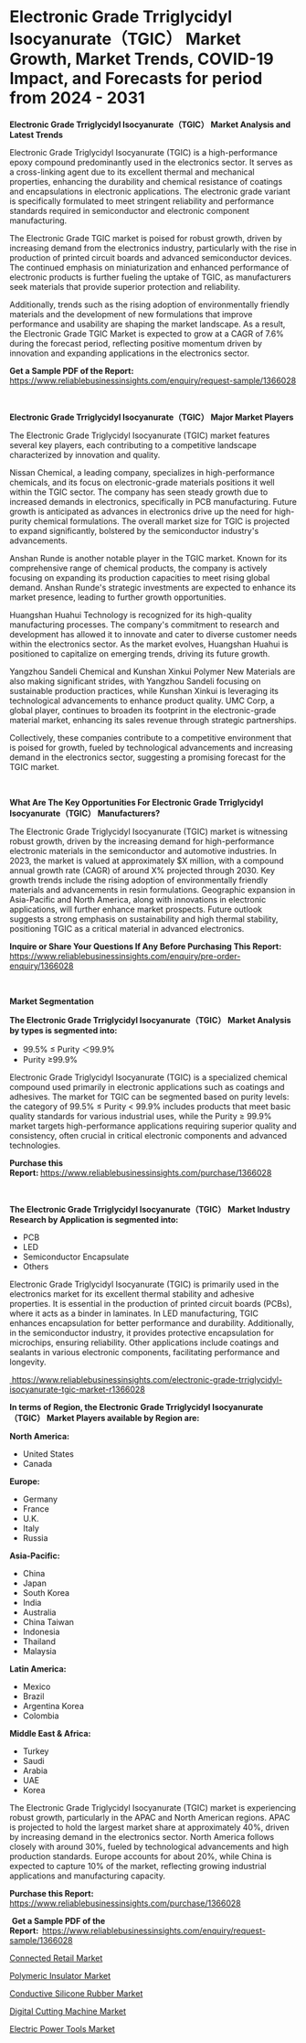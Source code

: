<p><h1>Electronic Grade Trriglycidyl Isocyanurate（TGIC） Market Growth, Market Trends, COVID-19 Impact, and Forecasts for period from 2024 - 2031</h1></p><p><strong>Electronic Grade Trriglycidyl Isocyanurate（TGIC） Market Analysis and Latest Trends</strong></p>
<p><p>Electronic Grade Triglycidyl Isocyanurate (TGIC) is a high-performance epoxy compound predominantly used in the electronics sector. It serves as a cross-linking agent due to its excellent thermal and mechanical properties, enhancing the durability and chemical resistance of coatings and encapsulations in electronic applications. The electronic grade variant is specifically formulated to meet stringent reliability and performance standards required in semiconductor and electronic component manufacturing.</p><p>The Electronic Grade TGIC market is poised for robust growth, driven by increasing demand from the electronics industry, particularly with the rise in production of printed circuit boards and advanced semiconductor devices. The continued emphasis on miniaturization and enhanced performance of electronic products is further fueling the uptake of TGIC, as manufacturers seek materials that provide superior protection and reliability.</p><p>Additionally, trends such as the rising adoption of environmentally friendly materials and the development of new formulations that improve performance and usability are shaping the market landscape. As a result, the Electronic Grade TGIC Market is expected to grow at a CAGR of 7.6% during the forecast period, reflecting positive momentum driven by innovation and expanding applications in the electronics sector.</p></p>
<p><strong>Get a Sample PDF of the Report:&nbsp;</strong> <a href="https://www.reliablebusinessinsights.com/enquiry/request-sample/1366028?utm_campaign=1091&utm_medium=2&utm_source=Github&utm_content=ia&utm_term=17112024&utm_id=electronic-grade-trriglycidyl-isocyanuratetgic">https://www.reliablebusinessinsights.com/enquiry/request-sample/1366028</a></p>
<p>&nbsp;</p>
<p><strong>Electronic Grade Trriglycidyl Isocyanurate（TGIC） Major Market Players</strong></p>
<p><p>The Electronic Grade Triglycidyl Isocyanurate (TGIC) market features several key players, each contributing to a competitive landscape characterized by innovation and quality.</p><p>Nissan Chemical, a leading company, specializes in high-performance chemicals, and its focus on electronic-grade materials positions it well within the TGIC sector. The company has seen steady growth due to increased demands in electronics, specifically in PCB manufacturing. Future growth is anticipated as advances in electronics drive up the need for high-purity chemical formulations. The overall market size for TGIC is projected to expand significantly, bolstered by the semiconductor industry's advancements.</p><p>Anshan Runde is another notable player in the TGIC market. Known for its comprehensive range of chemical products, the company is actively focusing on expanding its production capacities to meet rising global demand. Anshan Runde's strategic investments are expected to enhance its market presence, leading to further growth opportunities.</p><p>Huangshan Huahui Technology is recognized for its high-quality manufacturing processes. The company's commitment to research and development has allowed it to innovate and cater to diverse customer needs within the electronics sector. As the market evolves, Huangshan Huahui is positioned to capitalize on emerging trends, driving its future growth.</p><p>Yangzhou Sandeli Chemical and Kunshan Xinkui Polymer New Materials are also making significant strides, with Yangzhou Sandeli focusing on sustainable production practices, while Kunshan Xinkui is leveraging its technological advancements to enhance product quality. UMC Corp, a global player, continues to broaden its footprint in the electronic-grade material market, enhancing its sales revenue through strategic partnerships.</p><p>Collectively, these companies contribute to a competitive environment that is poised for growth, fueled by technological advancements and increasing demand in the electronics sector, suggesting a promising forecast for the TGIC market.</p></p>
<p>&nbsp;</p>
<p><strong>What Are The Key Opportunities For Electronic Grade Trriglycidyl Isocyanurate（TGIC） Manufacturers?</strong></p>
<p><p>The Electronic Grade Triglycidyl Isocyanurate (TGIC) market is witnessing robust growth, driven by the increasing demand for high-performance electronic materials in the semiconductor and automotive industries. In 2023, the market is valued at approximately $X million, with a compound annual growth rate (CAGR) of around X% projected through 2030. Key growth trends include the rising adoption of environmentally friendly materials and advancements in resin formulations. Geographic expansion in Asia-Pacific and North America, along with innovations in electronic applications, will further enhance market prospects. Future outlook suggests a strong emphasis on sustainability and high thermal stability, positioning TGIC as a critical material in advanced electronics.</p></p>
<p><strong>Inquire or Share Your Questions If Any Before Purchasing This Report:</strong> <a href="https://www.reliablebusinessinsights.com/enquiry/pre-order-enquiry/1366028?utm_campaign=1091&utm_medium=2&utm_source=Github&utm_content=ia&utm_term=17112024&utm_id=electronic-grade-trriglycidyl-isocyanuratetgic">https://www.reliablebusinessinsights.com/enquiry/pre-order-enquiry/1366028</a></p>
<p>&nbsp;</p>
<p><strong>Market Segmentation</strong></p>
<p><strong>The Electronic Grade Trriglycidyl Isocyanurate（TGIC） Market Analysis by types is segmented into:</strong></p>
<p><ul><li>99.5% ≤ Purity ＜99.9%</li><li>Purity ≥99.9%</li></ul></p>
<p><p>Electronic Grade Triglycidyl Isocyanurate (TGIC) is a specialized chemical compound used primarily in electronic applications such as coatings and adhesives. The market for TGIC can be segmented based on purity levels: the category of 99.5% ≤ Purity < 99.9% includes products that meet basic quality standards for various industrial uses, while the Purity ≥ 99.9% market targets high-performance applications requiring superior quality and consistency, often crucial in critical electronic components and advanced technologies.</p></p>
<p><strong>Purchase this Report:&nbsp;</strong><a href="https://www.reliablebusinessinsights.com/purchase/1366028?utm_campaign=1091&utm_medium=2&utm_source=Github&utm_content=ia&utm_term=17112024&utm_id=electronic-grade-trriglycidyl-isocyanuratetgic">https://www.reliablebusinessinsights.com/purchase/1366028</a></p>
<p>&nbsp;</p>
<p><strong>The Electronic Grade Trriglycidyl Isocyanurate（TGIC） Market Industry Research by Application is segmented into:</strong></p>
<p><ul><li>PCB</li><li>LED</li><li>Semiconductor Encapsulate</li><li>Others</li></ul></p>
<p><p>Electronic Grade Triglycidyl Isocyanurate (TGIC) is primarily used in the electronics market for its excellent thermal stability and adhesive properties. It is essential in the production of printed circuit boards (PCBs), where it acts as a binder in laminates. In LED manufacturing, TGIC enhances encapsulation for better performance and durability. Additionally, in the semiconductor industry, it provides protective encapsulation for microchips, ensuring reliability. Other applications include coatings and sealants in various electronic components, facilitating performance and longevity.</p></p>
<p><a href="https://www.reliablebusinessinsights.com/electronic-grade-trriglycidyl-isocyanurate-tgic-market-r1366028?utm_campaign=1091&utm_medium=2&utm_source=Github&utm_content=ia&utm_term=17112024&utm_id=electronic-grade-trriglycidyl-isocyanuratetgic">&nbsp;https://www.reliablebusinessinsights.com/electronic-grade-trriglycidyl-isocyanurate-tgic-market-r1366028</a></p>
<p><strong>In terms of Region, the Electronic Grade Trriglycidyl Isocyanurate（TGIC） Market Players available by Region are:</strong></p>
<p>
    <p> <strong> North America: </strong>
        <ul>
            <li>United States</li>
            <li>Canada</li>
        </ul>
        </p> 
    <p> <strong> Europe: </strong>
        <ul>
            <li>Germany</li>
            <li>France</li>
            <li>U.K.</li>
            <li>Italy</li>
            <li>Russia</li>
        </ul>
        </p> 
    <p> <strong> Asia-Pacific: </strong>
        <ul>
            <li>China</li>
            <li>Japan</li>
            <li>South Korea</li>
            <li>India</li>
            <li>Australia</li>
            <li>China Taiwan</li>
            <li>Indonesia</li>
            <li>Thailand</li>
            <li>Malaysia</li>
        </ul>
        </p> 
    <p> <strong> Latin America: </strong>
        <ul>
            <li>Mexico</li>
            <li>Brazil</li>
            <li>Argentina Korea</li>
            <li>Colombia</li>
        </ul>
        </p> 
    <p> <strong> Middle East & Africa: </strong>
        <ul>
            <li>Turkey</li>
            <li>Saudi</li>
            <li>Arabia</li>
            <li>UAE</li>
            <li>Korea</li>
        </ul>
    </p>
    </p>
<p><p>The Electronic Grade Triglycidyl Isocyanurate (TGIC) market is experiencing robust growth, particularly in the APAC and North American regions. APAC is projected to hold the largest market share at approximately 40%, driven by increasing demand in the electronics sector. North America follows closely with around 30%, fueled by technological advancements and high production standards. Europe accounts for about 20%, while China is expected to capture 10% of the market, reflecting growing industrial applications and manufacturing capacity.</p></p>
<p><strong>Purchase this Report: </strong><a href="https://www.reliablebusinessinsights.com/purchase/1366028?utm_campaign=1091&utm_medium=2&utm_source=Github&utm_content=ia&utm_term=17112024&utm_id=electronic-grade-trriglycidyl-isocyanuratetgic">https://www.reliablebusinessinsights.com/purchase/1366028</a></p>
<p>&nbsp;<strong>Get a Sample PDF of the Report:&nbsp;&nbsp;</strong><a href="https://www.reliablebusinessinsights.com/enquiry/request-sample/1366028?utm_campaign=1091&utm_medium=2&utm_source=Github&utm_content=ia&utm_term=17112024&utm_id=electronic-grade-trriglycidyl-isocyanuratetgic">https://www.reliablebusinessinsights.com/enquiry/request-sample/1366028</a></p>
<p><strong></strong></p>
<p><p><a href="https://issuu.com/reportprime-2/docs/connected-retail-market-size-2030.p_848e66021ae28f?utm_campaign=1091&utm_medium=2&utm_source=Github&utm_content=ia&utm_term=17112024&utm_id=electronic-grade-trriglycidyl-isocyanuratetgic">Connected Retail Market</a></p><p><a href="https://www.linkedin.com/pulse/polymeric-insulator-market-industry-trends-forecast-period-cogmc?utm_campaign=1091&utm_medium=2&utm_source=Github&utm_content=ia&utm_term=17112024&utm_id=electronic-grade-trriglycidyl-isocyanuratetgic">Polymeric Insulator Market</a></p><p><a href="https://issuu.com/reportprime-2/docs/conductive-silicone-rubber-market-s_de115200b3a81e?utm_campaign=1091&utm_medium=2&utm_source=Github&utm_content=ia&utm_term=17112024&utm_id=electronic-grade-trriglycidyl-isocyanuratetgic">Conductive Silicone Rubber Market</a></p><p><a href="https://www.linkedin.com/pulse/global-digital-cutting-machine-market-size-trends-analysis-5edsc?utm_campaign=1091&utm_medium=2&utm_source=Github&utm_content=ia&utm_term=17112024&utm_id=electronic-grade-trriglycidyl-isocyanuratetgic">Digital Cutting Machine Market</a></p><p><a href="https://github.com/MariaWashington76/Market-Research-Report-List-1/blob/main/electric-power-tools-market.md?utm_campaign=1091&utm_medium=2&utm_source=Github&utm_content=ia&utm_term=17112024&utm_id=electronic-grade-trriglycidyl-isocyanuratetgic">Electric Power Tools Market</a></p></p>